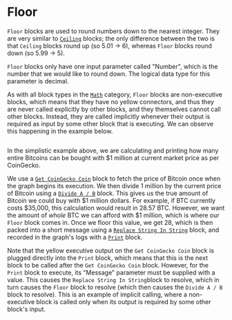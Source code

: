 # Floor

`Floor` blocks are used to round numbers down to the nearest integer. They are very similar to [`Ceiling`](ceiling.md) blocks; the only difference between the two is that `Ceiling` blocks round up (so 5.01 -> 6), whereas `Floor` blocks round down (so 5.99 -> 5).

`Floor` blocks only have one input parameter called "Number", which is the number that we would like to round down. The logical data type for this parameter is decimal.

As with all block types in the [`Math`](./) category, `Floor` blocks are non-executive blocks, which means that they have no yellow connectors, and thus they are never called explicitly by other blocks, and they themselves cannot call other blocks. Instead, they are called implicitly whenever their output is required as input by some other block that is executing. We can observe this happening in the example below.

<figure><img src="https://i.imgur.com/W2U8JXU.png" alt=""><figcaption></figcaption></figure>

In the simplistic example above, we are calculating and printing how many entire Bitcoins can be bought with $1 million at current market price as per CoinGecko.

We use a [`Get CoinGecko Coin`](../../blocks-exchange/coingecko/get-coingecko-coin.md) block to fetch the price of Bitcoin once when the graph begins its execution. We then divide 1 million by the current price of Bitcoin using a [`Divide A / B`](divide-a-b.md) block. This gives us the true amount of Bitcoin we could buy with $1 million dollars. For example, if BTC currently costs $35,000, this calculation would result in 28.57 BTC. However, we want the amount of _whole_ BTC we can afford with $1 million, which is where our `Floor` block comes in. Once we floor this value, we get 28, which is then packed into a short message using a [`Replace String In String`](../string/replace-string-in-string.md) block, and recorded in the graph's logs with a [`Print`](../log/print.md) block.&#x20;

Note that the yellow executive output on the `Get CoinGecko Coin` block is plugged directly into the `Print` block, which means that this is the next block to be called after the `Get CoinGecko Coin` block. However, for the `Print` block to execute, its "Message" parameter must be supplied with a value. This causes the `Replace String In String`block to resolve, which in turn causes the `Floor` block to resolve (which then causes the `Divide A / B` block to resolve). This is an example of implicit calling, where a non-executive block is called only when its output is required by some other block's input.
